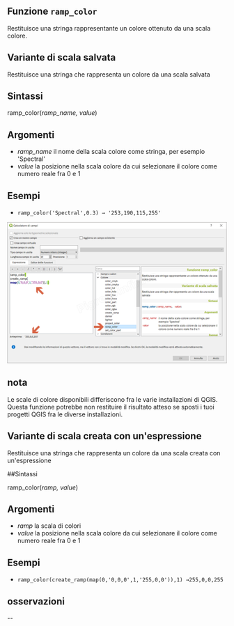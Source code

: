 ## Funzione `ramp_color`

Restituisce una stringa rappresentante un colore ottenuto da una scala colore.

## Variante di scala salvata

Restituisce una stringa che rappresenta un colore da una scala salvata

## Sintassi

ramp_color(_ramp_name, value_)

## Argomenti

* _ramp_name_ il nome della scala colore come stringa, per esempio 'Spectral'
* _value_ la posizione nella scala colore da cui selezionare il colore come numero reale fra 0 e 1

## Esempi

* `ramp_color('Spectral',0.3) → '253,190,115,255'`

![](/img/colore/ramp_color/ramp_color1.png)

## nota

Le scale di colore disponibili differiscono fra le varie installazioni di QGIS. Questa funzione potrebbe non restituire il risultato atteso se sposti i tuoi progetti QGIS fra le diverse installazioni.

## Variante di scala creata con un'espressione

Restituisce una stringa che rappresenta un colore da una scala creata con un'espressione

##Sintassi

ramp_color(_ramp, value_)

## Argomenti

* _ramp_ la scala di colori
* _value_ la posizione nella scala colore da cui selezionare il colore come numero reale fra 0 e 1

## Esempi

* `ramp_color(create_ramp(map(0,'0,0,0',1,'255,0,0')),1) →255,0,0,255`

## osservazioni

--